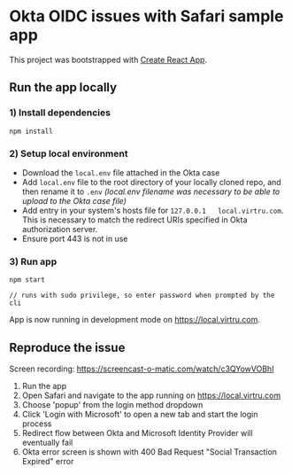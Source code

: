 # Okta OIDC issues with Safari sample app

This project was bootstrapped with [Create React App](https://github.com/facebook/create-react-app).

## Run the app locally

### 1) Install dependencies

```
npm install
```

### 2) Setup local environment

- Download the `local.env` file attached in the Okta case
- Add `local.env` file to the root directory of your locally cloned repo, and then rename it to `.env` _(local.env filename was necessary to be able to upload to the Okta case file)_
- Add entry in your system's hosts file for `127.0.0.1   local.virtru.com`. This is necessary to match the redirect URIs specified in Okta authorization server.
- Ensure port 443 is not in use

### 3) Run app

```
npm start

// runs with sudo privilege, so enter password when prompted by the cli
```

App is now running in development mode on https://local.virtru.com.

## Reproduce the issue

Screen recording: https://screencast-o-matic.com/watch/c3QYowVOBhI

1) Run the app
2) Open Safari and navigate to the app running on https://local.virtru.com
3) Choose 'popup' from the login method dropdown
4) Click 'Login with Microsoft' to open a new tab and start the login process
5) Redirect flow between Okta and Microsoft Identity Provider will eventually fail
6) Okta error screen is shown with 400 Bad Request "Social Transaction Expired" error